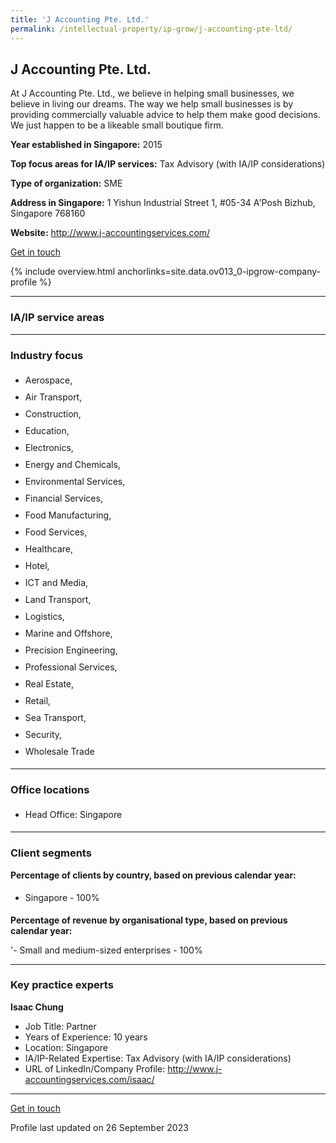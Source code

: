 ```yaml
---
title: 'J Accounting Pte. Ltd.'
permalink: /intellectual-property/ip-grow/j-accounting-pte-ltd/
---
```


## J Accounting Pte. Ltd.

At J Accounting Pte. Ltd., we believe in helping small businesses, we believe in living our dreams. The way we help small businesses is by providing commercially valuable advice to help them make good decisions.
We just happen to be a likeable small boutique firm.

<b>Year established in Singapore:</b> 2015

<b>Top focus areas for IA/IP services:</b> Tax Advisory (with IA/IP considerations)

<b>Type of organization:</b> SME

<b>Address in Singapore:</b> 1 Yishun Industrial Street 1, #05-34 A'Posh Bizhub, Singapore 768160

<b>Website:</b> <a href='http://www.j-accountingservices.com/'>http://www.j-accountingservices.com/</a>

<a class='btn' href='https://form.gov.sg/64eec2ef962d320012d72419' target='_blank' rel='noopener'>Get in touch</a>

{% include overview.html anchorlinks=site.data.ov013_0-ipgrow-company-profile %}

---
<a name='ip-related-service-areas'></a>
### IA/IP service areas

---
<a name='industry-focus'></a>
### Industry focus

<ul><li style='line-height: 27px; margin: 0px 0px !important'> Aerospace, </li><li style='line-height: 27px; margin: 0px 0px !important'>Air Transport, </li><li style='line-height: 27px; margin: 0px 0px !important'>Construction, </li><li style='line-height: 27px; margin: 0px 0px !important'>Education, </li><li style='line-height: 27px; margin: 0px 0px !important'>Electronics, </li><li style='line-height: 27px; margin: 0px 0px !important'>Energy and Chemicals, </li><li style='line-height: 27px; margin: 0px 0px !important'>Environmental Services, </li><li style='line-height: 27px; margin: 0px 0px !important'>Financial Services, </li><li style='line-height: 27px; margin: 0px 0px !important'>Food Manufacturing, </li><li style='line-height: 27px; margin: 0px 0px !important'>Food Services, </li><li style='line-height: 27px; margin: 0px 0px !important'>Healthcare, </li><li style='line-height: 27px; margin: 0px 0px !important'>Hotel, </li><li style='line-height: 27px; margin: 0px 0px !important'>ICT and Media, </li><li style='line-height: 27px; margin: 0px 0px !important'>Land Transport, </li><li style='line-height: 27px; margin: 0px 0px !important'>Logistics, </li><li style='line-height: 27px; margin: 0px 0px !important'>Marine and Offshore, </li><li style='line-height: 27px; margin: 0px 0px !important'>Precision Engineering, </li><li style='line-height: 27px; margin: 0px 0px !important'>Professional Services, </li><li style='line-height: 27px; margin: 0px 0px !important'>Real Estate, </li><li style='line-height: 27px; margin: 0px 0px !important'>Retail, </li><li style='line-height: 27px; margin: 0px 0px !important'>Sea Transport, </li><li style='line-height: 27px; margin: 0px 0px !important'>Security, </li><li style='line-height: 27px; margin: 0px 0px !important'>Wholesale Trade</li></ul>

---
<a name='office-locations'></a>
### Office locations

<ul><li style='line-height: 27px; margin: 0px 0px !important'> Head Office: Singapore</li></ul>

---
<a name='client-segments'></a>
### Client segments

**Percentage of clients by country, based on previous calendar year:**

<ul><li style='line-height: 27px; margin: 0px 0px !important'> Singapore - 100%</li></ul>

**Percentage of revenue by organisational type, based on previous calendar year:**

'- Small and medium-sized enterprises - 100%

---
<a name='key-practice-experts'></a>
### Key practice experts

**Isaac Chung**

- Job Title: Partner
- Years of Experience: 10 years
- Location: Singapore
- IA/IP-Related Expertise: Tax Advisory (with IA/IP considerations)
- URL of LinkedIn/Company Profile: <a href="http://www.j-accountingservices.com/isaac/" target="_blank" rel="noopener">http://www.j-accountingservices.com/isaac/</a>

---
<p>
<a class='btn' href='https://form.gov.sg/64eec2ef962d320012d72419' target='_blank' rel='noopener'>Get in touch</a>
</p>
Profile last updated on 26 September 2023
